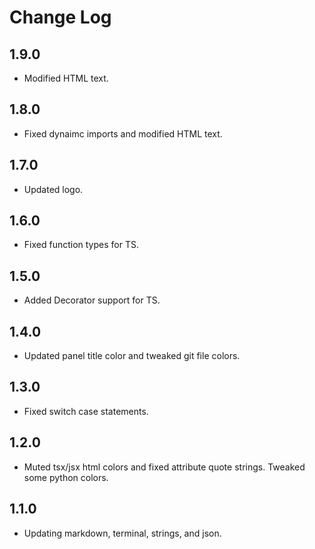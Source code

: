 # Change Log

## 1.9.0
- Modified HTML text.

## 1.8.0
- Fixed dynaimc imports and modified HTML text.

## 1.7.0
- Updated logo.

## 1.6.0
- Fixed function types for TS.

## 1.5.0
- Added Decorator support for TS.

## 1.4.0
- Updated panel title color and tweaked git file colors.

## 1.3.0
- Fixed switch case statements.

## 1.2.0
- Muted tsx/jsx html colors and fixed attribute quote strings.  Tweaked some python colors.

## 1.1.0
- Updating markdown, terminal, strings, and json.
